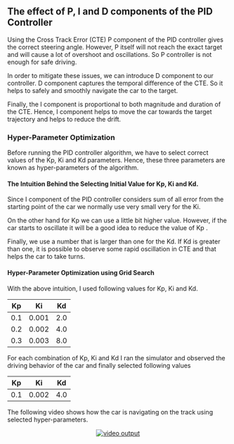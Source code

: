 ## The effect of P, I and D components of the PID Controller

Using the Cross Track Error (CTE) P component of the PID controller gives the correct steering angle. However, P itself will not reach the exact target and will cause a lot of overshoot and oscillations. So P controller is not enough for safe driving.

In order to mitigate these issues, we can introduce D component to our controller. D component captures the temporal difference of the CTE. So it helps to safely and smoothly navigate the car to the target. 

Finally, the I component is proportional to both magnitude and duration of the CTE. Hence, I component helps to move the car towards the target trajectory and helps to reduce the drift. 

### Hyper-Parameter Optimization

Before running the PID controller algorithm, we have to select correct values of the Kp, Ki and Kd parameters. Hence, these three parameters are known as hyper-parameters of the algorithm. 

#### The Intuition Behind the Selecting Initial Value for Kp, Ki and Kd.

Since I component of the PID controller considers sum of all error from the starting point of the car we normally use very small very for the Ki.

On the other hand for Kp we can use a little bit higher value. However, if the car starts to oscillate it will be a good idea to reduce the value of Kp .

Finally, we use a number that is larger than one for the Kd. If  Kd is greater than one, it is possible to observe some rapid oscillation in CTE and that helps the car to take turns. 

#### Hyper-Parameter Optimization using Grid Search

With the above intuition, I used following values for Kp, Ki and Kd.

 Kp|  Ki|  Kd
---|---|---
 0.1 |0.001|2.0 
 0.2 |0.002|4.0 
 0.3 |0.003|8.0 
 
For each combination of Kp, Ki and Kd I ran the simulator and observed the driving behavior of the car and finally selected following values

Kp| Ki| Kd
---|---|---
 0.1|0.002|4.0

The following video shows how the car is navigating on the track using selected hyper-parameters.

<p align="center">
    <a href="https://www.youtube.com/watch?v=WrJ1URxloY0">
        <img src="https://img.youtube.com/vi/WrJ1URxloY0/0.jpg" alt="video output">
    </a>
</p>
